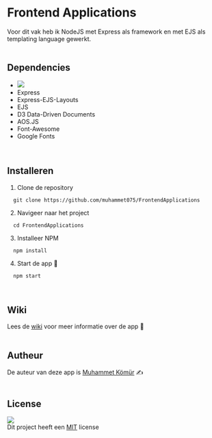 # Frontend Applications
Voor dit vak heb ik NodeJS met Express als framework en met EJS als templating language gewerkt.<br/><br/>

## Dependencies
* <img src="https://img.shields.io/badge/Node.js-43853D?style=for-the-badge&logo=node.js&logoColor=white"/>
* Express
* Express-EJS-Layouts
* EJS
* D3 Data-Driven Documents
* AOS.JS
* Font-Awesome
* Google Fonts
<br/>

## Installeren
1. Clone de repository<br/>
```
  git clone https://github.com/muhammet075/FrontendApplications
```

2. Navigeer naar het project<br/>
```
  cd FrontendApplications
```

3. Installeer NPM<br/>
```
  npm install
```

4. Start de app 🚀<br/>
```
  npm start
```
<br/>

## Wiki
Lees de <a href="https://github.com/muhammet075/FrontendApplications/wiki">wiki</a> voor meer informatie over de app 📖
<br/><br/>

## Autheur
De auteur van deze app is <a href="https://github.com/muhammet075">Muhammet Kömür</a> ✍️
<br/><br/>

## License
<img src="https://img.shields.io/github/license/muhammet075/FrontendApplications?style=plastic"/><br/>
Dit project heeft een <a href="https://github.com/muhammet075/FrontendApplications/blob/main/LICENSE">MIT</a> license 
